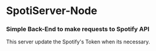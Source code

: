 # SpotiServer-Node
### Simple Back-End to make requests to Spotify API

This server update the Spotify's Token when its necessary.
